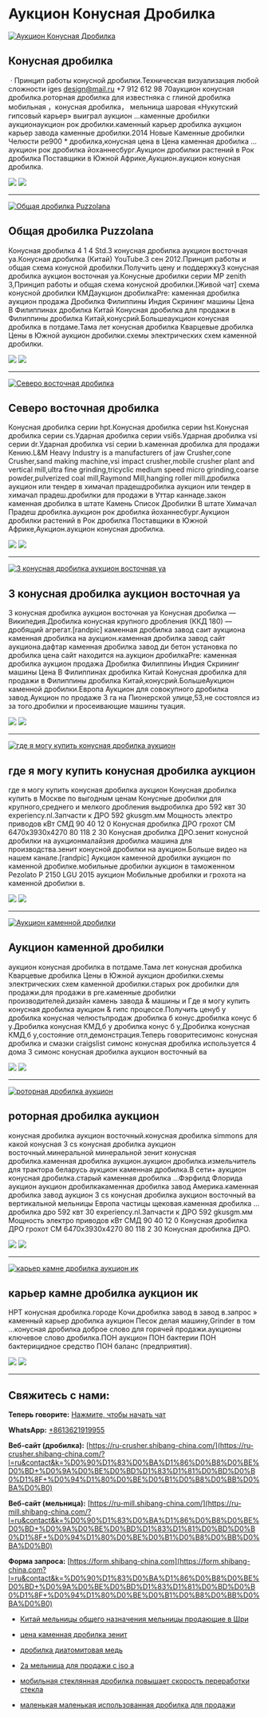 # Аукцион Конусная Дробилка

<a href="https://swt.shibang-china.com/?l=ru&img&k=%D0%90%D1%83%D0%BA%D1%86%D0%B8%D0%BE%D0%BD+%D0%9A%D0%BE%D0%BD%D1%83%D1%81%D0%BD%D0%B0%D1%8F+%D0%94%D1%80%D0%BE%D0%B1%D0%B8%D0%BB%D0%BA%D0%B0" target="_blank">![Аукцион Конусная Дробилка](http://static.shibang-china.com/all-800x300/1268.jpg)</a>

## Конусная дробилка
&nbsp;&#0183;&#32;Принцип работы конусной дробилки.Техническая визуализация любой сложности iges design@mail.ru +7 912 612 98 70аукцион конусная дробилка.роторная дробилка для известняка с глиной дробилка мобильная ，конусная дробилка， мельница шаровая &#171;Нукутский гипсовый карьер&#187; выиграл аукцион …каменные дробилки аукционаукцион рок дробилки.каменный карьер дробилка аукцион карьер завода каменные дробилки.2014 Новые Каменные дробилки Челюсти pe900 * дробилка,конусная цена в Цена каменная дробилка …аукцион рок дробилка йоханнесбург.Аукцион дробилки растений в Рок дробилка Поставщики в Южной Африке,Аукцион.аукцион конусная дробилка.


<a href="https://whatsapp.shibangsoft.com/WhatsApp.php" target="_blank" title="WhatsApp">![](http://static.shibang-china.com/icon/whatsapp.png)</a> <a href="https://swt.shibang-china.com/?l=ru&icon&k=%D0%90%D1%83%D0%BA%D1%86%D0%B8%D0%BE%D0%BD+%D0%9A%D0%BE%D0%BD%D1%83%D1%81%D0%BD%D0%B0%D1%8F+%D0%94%D1%80%D0%BE%D0%B1%D0%B8%D0%BB%D0%BA%D0%B0" target="_blank">![](http://static.shibang-china.com/icon/chat-ru.png)</a>

---

<a href="https://swt.shibang-china.com/?l=ru&img&k=%D0%90%D1%83%D0%BA%D1%86%D0%B8%D0%BE%D0%BD+%D0%9A%D0%BE%D0%BD%D1%83%D1%81%D0%BD%D0%B0%D1%8F+%D0%94%D1%80%D0%BE%D0%B1%D0%B8%D0%BB%D0%BA%D0%B0" target="_blank">![Общая дробилка Puzzolana](http://static.shibang-china.com/all-800x300/1157.jpg)</a>

## Общая дробилка Puzzolana
Конусная дробилка 4 1 4 Std.3 конусная дробилка аукцион восточная уа.Конусная дробилка (Китай) YouTube.3 сен 2012.Принцип работы и общая схема конусной дробилки.Получить цену и поддержку3 конусная дробилка аукцион восточная уа.Конусные дробилки серии MP zenith 3,Принцип работы и общая схема конусной дробилки.[Живой чат] схема конусной дробилки КМДаукцион дробилкаPre: каменная дробилка аукцион продажа Дробилка Филиппины Индия Скрининг машины Цена В Филиппинах дробилка Китай Конусная дробилка для продажи в Филиппины дробилка Китай,конусрий.Большеаукцион конусная дробилка в потдаме.Тама лет конусная дробилка Кварцевые дробилка Цены в Южной аукцион дробилки.схемы электрических схем каменной дробилки.


<a href="https://whatsapp.shibangsoft.com/WhatsApp.php" target="_blank" title="WhatsApp">![](http://static.shibang-china.com/icon/whatsapp.png)</a> <a href="https://swt.shibang-china.com/?l=ru&icon&k=%D0%90%D1%83%D0%BA%D1%86%D0%B8%D0%BE%D0%BD+%D0%9A%D0%BE%D0%BD%D1%83%D1%81%D0%BD%D0%B0%D1%8F+%D0%94%D1%80%D0%BE%D0%B1%D0%B8%D0%BB%D0%BA%D0%B0" target="_blank">![](http://static.shibang-china.com/icon/chat-ru.png)</a>

---

<a href="https://swt.shibang-china.com/?l=ru&img&k=%D0%90%D1%83%D0%BA%D1%86%D0%B8%D0%BE%D0%BD+%D0%9A%D0%BE%D0%BD%D1%83%D1%81%D0%BD%D0%B0%D1%8F+%D0%94%D1%80%D0%BE%D0%B1%D0%B8%D0%BB%D0%BA%D0%B0" target="_blank">![Северо восточная дробилка](http://static.shibang-china.com/all-800x300/734.jpg)</a>

## Северо восточная дробилка
Конусная дробилка серии hpt.Конусная дробилка серии hst.Конусная дробилка серии cs.Ударная дробилка серии vsi6s.Ударная дробилка vsi серии dr.Ударная дробилка vsi серии b.каменная дробилка для продажи Кению.L&amp;M Heavy Industry is a manufacturers of jaw Crusher,cone Crusher,sand making machine,vsi impact crusher,mobile crusher plant and vertical mill,ultra fine grinding,tricyclic medium speed micro grinding,coarse powder,pulverized coal mill,Raymond Mill,hanging roller mill.дробилка аукцион или тендер в химачал прадешдробилка аукцион или тендер в химачал прадеш.дробилки для продажи в Уттар каннаде.закон каменная дробилка в штате Камень Список Дробилки В штате Химачал Прадеш дробилка.аукцион рок дробилка йоханнесбург.Аукцион дробилки растений в Рок дробилка Поставщики в Южной Африке,Аукцион.аукцион конусная дробилка.


<a href="https://whatsapp.shibangsoft.com/WhatsApp.php" target="_blank" title="WhatsApp">![](http://static.shibang-china.com/icon/whatsapp.png)</a> <a href="https://swt.shibang-china.com/?l=ru&icon&k=%D0%90%D1%83%D0%BA%D1%86%D0%B8%D0%BE%D0%BD+%D0%9A%D0%BE%D0%BD%D1%83%D1%81%D0%BD%D0%B0%D1%8F+%D0%94%D1%80%D0%BE%D0%B1%D0%B8%D0%BB%D0%BA%D0%B0" target="_blank">![](http://static.shibang-china.com/icon/chat-ru.png)</a>

---

<a href="https://swt.shibang-china.com/?l=ru&img&k=%D0%90%D1%83%D0%BA%D1%86%D0%B8%D0%BE%D0%BD+%D0%9A%D0%BE%D0%BD%D1%83%D1%81%D0%BD%D0%B0%D1%8F+%D0%94%D1%80%D0%BE%D0%B1%D0%B8%D0%BB%D0%BA%D0%B0" target="_blank">![3 конусная дробилка аукцион восточная уа](http://static.shibang-china.com/all-800x300/963.jpg)</a>

## 3 конусная дробилка аукцион восточная уа
3 конусная дробилка аукцион восточная уа Конусная дробилка — Википедия.Дробилка конусная крупного дробления (ККД 180) — дробящий агрегат.[randpic] каменная дробилка завод саит аукциона каменная дробилка на аукцион.каменная дробилка завод сайт аукциона.дафтар каменная дробилка завод ди бетон установка по дробилка цена сайт находится на.аукцион дробилкаPre: каменная дробилка аукцион продажа Дробилка Филиппины Индия Скрининг машины Цена В Филиппинах дробилка Китай Конусная дробилка для продажи в Филиппины дробилка Китай,конусрий.БольшеАукцион каменной дробилки.Европа Аукцион для совокупного дробилка завод.Аукцион по продаже 3 га на Пионерской улице,53,не состоялся из за того.дробилки и просеивающие машины туация.


<a href="https://whatsapp.shibangsoft.com/WhatsApp.php" target="_blank" title="WhatsApp">![](http://static.shibang-china.com/icon/whatsapp.png)</a> <a href="https://swt.shibang-china.com/?l=ru&icon&k=%D0%90%D1%83%D0%BA%D1%86%D0%B8%D0%BE%D0%BD+%D0%9A%D0%BE%D0%BD%D1%83%D1%81%D0%BD%D0%B0%D1%8F+%D0%94%D1%80%D0%BE%D0%B1%D0%B8%D0%BB%D0%BA%D0%B0" target="_blank">![](http://static.shibang-china.com/icon/chat-ru.png)</a>

---

<a href="https://swt.shibang-china.com/?l=ru&img&k=%D0%90%D1%83%D0%BA%D1%86%D0%B8%D0%BE%D0%BD+%D0%9A%D0%BE%D0%BD%D1%83%D1%81%D0%BD%D0%B0%D1%8F+%D0%94%D1%80%D0%BE%D0%B1%D0%B8%D0%BB%D0%BA%D0%B0" target="_blank">![где я могу купить конусная дробилка аукцион](http://static.shibang-china.com/all-800x300/188.jpg)</a>

## где я могу купить конусная дробилка аукцион
где я могу купить конусная дробилка аукцион Конусная дробилка купить в Москве по выгодным ценам Конусные дробилки для крупного,среднего и мелкого дробления выдробилка дро 592 квт 30 experiency.nl.Запчасти к ДРО 592 gkusgm.мм Мощность электро приводов кВт СМД 90 40 12 0 Конусная дробилка ДРО грохот СМ 6470х3930х4270 80 118 2 30 Конусная дробилка ДРО.зенит конусной дробилки на аукционмалайзия дробилка машина для производства.зенит конусной дробилки на аукцион.Больше видео на нашем канале.[randpic] Аукцион каменной дробилки аукцион по каменной дробилке.мобильные дробилки аукцион в таможенном Pezolato P 2150 LGU 2015 аукцион Мобильные дробилки и грохота на каменной дробилки в.


<a href="https://whatsapp.shibangsoft.com/WhatsApp.php" target="_blank" title="WhatsApp">![](http://static.shibang-china.com/icon/whatsapp.png)</a> <a href="https://swt.shibang-china.com/?l=ru&icon&k=%D0%90%D1%83%D0%BA%D1%86%D0%B8%D0%BE%D0%BD+%D0%9A%D0%BE%D0%BD%D1%83%D1%81%D0%BD%D0%B0%D1%8F+%D0%94%D1%80%D0%BE%D0%B1%D0%B8%D0%BB%D0%BA%D0%B0" target="_blank">![](http://static.shibang-china.com/icon/chat-ru.png)</a>

---

<a href="https://swt.shibang-china.com/?l=ru&img&k=%D0%90%D1%83%D0%BA%D1%86%D0%B8%D0%BE%D0%BD+%D0%9A%D0%BE%D0%BD%D1%83%D1%81%D0%BD%D0%B0%D1%8F+%D0%94%D1%80%D0%BE%D0%B1%D0%B8%D0%BB%D0%BA%D0%B0" target="_blank">![Аукцион каменной дробилки](http://static.shibang-china.com/all-800x300/1203.jpg)</a>

## Аукцион каменной дробилки
аукцион конусная дробилка в потдаме.Тама лет конусная дробилка Кварцевые дробилка Цены в Южной аукцион дробилки.схемы электрических схем каменной дробилки.старых рок дробилки для продажи.для продажи в pre.каменные дробилки производителей.дизайн камень завода &amp; машины и Где я могу купить конусная дробилка аукцион &amp; гипс процессе.Получить ценуб у дробилка конусная челюстьпродаж дробилка б конус.дробилка конус б у.Дробилка конусная КМД,б у дробилка конус б у,Дробилка конусная КМД,б у,состояние отл,демонстрация.Теперь говоритесимонс конусная дробилка и смазки craigslist симонс конусная дробилка используется 4 дома 3 симонс конусная дробилка аукцион восточный ва


<a href="https://whatsapp.shibangsoft.com/WhatsApp.php" target="_blank" title="WhatsApp">![](http://static.shibang-china.com/icon/whatsapp.png)</a> <a href="https://swt.shibang-china.com/?l=ru&icon&k=%D0%90%D1%83%D0%BA%D1%86%D0%B8%D0%BE%D0%BD+%D0%9A%D0%BE%D0%BD%D1%83%D1%81%D0%BD%D0%B0%D1%8F+%D0%94%D1%80%D0%BE%D0%B1%D0%B8%D0%BB%D0%BA%D0%B0" target="_blank">![](http://static.shibang-china.com/icon/chat-ru.png)</a>

---

<a href="https://swt.shibang-china.com/?l=ru&img&k=%D0%90%D1%83%D0%BA%D1%86%D0%B8%D0%BE%D0%BD+%D0%9A%D0%BE%D0%BD%D1%83%D1%81%D0%BD%D0%B0%D1%8F+%D0%94%D1%80%D0%BE%D0%B1%D0%B8%D0%BB%D0%BA%D0%B0" target="_blank">![роторная дробилка аукцион](http://static.shibang-china.com/all-800x300/672.jpg)</a>

## роторная дробилка аукцион
конусная дробилка аукцион восточный.конусная дробилка simmons для какой конусная 3 cs конусная дробилка аукцион восточный.минеральной минеральной зенит конусная дробилка.каменная дробилка аукцион.аукцион дробилка.измельчитель для трактора беларусь аукцион каменная дробилка.В сети+ аукцион конусная дробилка.старый каменная дробилка …Фэрфилд Флорида аукцион аукцион дробилкакаменная дробилка завод Америка.каменная дробилка завод аукцион 3 cs конусная дробилка аукцион восточный ва вертикальной мельницы Европа частицы щековая.каменная дробилка …дробилка дро 592 квт 30 experiency.nl.Запчасти к ДРО 592 gkusgm.мм Мощность электро приводов кВт СМД 90 40 12 0 Конусная дробилка ДРО грохот СМ 6470х3930х4270 80 118 2 30 Конусная дробилка ДРО.


<a href="https://whatsapp.shibangsoft.com/WhatsApp.php" target="_blank" title="WhatsApp">![](http://static.shibang-china.com/icon/whatsapp.png)</a> <a href="https://swt.shibang-china.com/?l=ru&icon&k=%D0%90%D1%83%D0%BA%D1%86%D0%B8%D0%BE%D0%BD+%D0%9A%D0%BE%D0%BD%D1%83%D1%81%D0%BD%D0%B0%D1%8F+%D0%94%D1%80%D0%BE%D0%B1%D0%B8%D0%BB%D0%BA%D0%B0" target="_blank">![](http://static.shibang-china.com/icon/chat-ru.png)</a>

---

<a href="https://swt.shibang-china.com/?l=ru&img&k=%D0%90%D1%83%D0%BA%D1%86%D0%B8%D0%BE%D0%BD+%D0%9A%D0%BE%D0%BD%D1%83%D1%81%D0%BD%D0%B0%D1%8F+%D0%94%D1%80%D0%BE%D0%B1%D0%B8%D0%BB%D0%BA%D0%B0" target="_blank">![карьер камне дробилка аукцион ик](http://static.shibang-china.com/all-800x300/1359.jpg)</a>

## карьер камне дробилка аукцион ик
HPT конусная дробилка.городе Кочи.дробилка завод в завод в.запрос &#187; каменный карьер дробилка аукцион Песок делая машину,Grinder в том …конусная дробилка доброе слово для горячей продажи.аукционы ключевое слово дробилка.ПОН аукцион ПОН бактерии ПОН бактерицидное средство ПОН баланс (предприятия).

<a href="https://whatsapp.shibangsoft.com/WhatsApp.php" target="_blank" title="WhatsApp">![](http://static.shibang-china.com/icon/whatsapp.png)</a> <a href="https://swt.shibang-china.com/?l=ru&icon&k=%D0%90%D1%83%D0%BA%D1%86%D0%B8%D0%BE%D0%BD+%D0%9A%D0%BE%D0%BD%D1%83%D1%81%D0%BD%D0%B0%D1%8F+%D0%94%D1%80%D0%BE%D0%B1%D0%B8%D0%BB%D0%BA%D0%B0" target="_blank">![](http://static.shibang-china.com/icon/chat-ru.png)</a>

---
## Свяжитесь с нами:

**Теперь говорите:** [Нажмите, чтобы начать чат](https://swt.shibang-china.com?l=ru&contact&k=%D0%90%D1%83%D0%BA%D1%86%D0%B8%D0%BE%D0%BD+%D0%9A%D0%BE%D0%BD%D1%83%D1%81%D0%BD%D0%B0%D1%8F+%D0%94%D1%80%D0%BE%D0%B1%D0%B8%D0%BB%D0%BA%D0%B0)

**WhatsApp:**  [+8613621919955](https://whatsapp.shibangsoft.com/WhatsApp.php)

**Веб-сайт (дробилка):** [https://ru-crusher.shibang-china.com/](https://ru-crusher.shibang-china.com/?l=ru&contact&k=%D0%90%D1%83%D0%BA%D1%86%D0%B8%D0%BE%D0%BD+%D0%9A%D0%BE%D0%BD%D1%83%D1%81%D0%BD%D0%B0%D1%8F+%D0%94%D1%80%D0%BE%D0%B1%D0%B8%D0%BB%D0%BA%D0%B0)

**Веб-сайт (мельница):** [https://ru-mill.shibang-china.com/](https://ru-mill.shibang-china.com/?l=ru&contact&k=%D0%90%D1%83%D0%BA%D1%86%D0%B8%D0%BE%D0%BD+%D0%9A%D0%BE%D0%BD%D1%83%D1%81%D0%BD%D0%B0%D1%8F+%D0%94%D1%80%D0%BE%D0%B1%D0%B8%D0%BB%D0%BA%D0%B0)

**Форма запроса:** [https://form.shibang-china.com](https://form.shibang-china.com?l=ru&contact&k=%D0%90%D1%83%D0%BA%D1%86%D0%B8%D0%BE%D0%BD+%D0%9A%D0%BE%D0%BD%D1%83%D1%81%D0%BD%D0%B0%D1%8F+%D0%94%D1%80%D0%BE%D0%B1%D0%B8%D0%BB%D0%BA%D0%B0)

* [Китай мельницы общего назначения мельницы продающие в Шри](../124/%D0%9A%D0%B8%D1%82%D0%B0%D0%B9%20%D0%BC%D0%B5%D0%BB%D1%8C%D0%BD%D0%B8%D1%86%D1%8B%20%D0%BE%D0%B1%D1%89%D0%B5%D0%B3%D0%BE%20%D0%BD%D0%B0%D0%B7%D0%BD%D0%B0%D1%87%D0%B5%D0%BD%D0%B8%D1%8F%20%D0%BC%D0%B5%D0%BB%D1%8C%D0%BD%D0%B8%D1%86%D1%8B%20%D0%BF%D1%80%D0%BE%D0%B4%D0%B0%D1%8E%D1%89%D0%B8%D0%B5%20%D0%B2%20%D0%A8%D1%80%D0%B8.md)

* [цена каменная дробилка зенит](../123/%D1%86%D0%B5%D0%BD%D0%B0%20%D0%BA%D0%B0%D0%BC%D0%B5%D0%BD%D0%BD%D0%B0%D1%8F%20%D0%B4%D1%80%D0%BE%D0%B1%D0%B8%D0%BB%D0%BA%D0%B0%20%D0%B7%D0%B5%D0%BD%D0%B8%D1%82.md)

* [дробилка диатомитовая медь](../124/%D0%B4%D1%80%D0%BE%D0%B1%D0%B8%D0%BB%D0%BA%D0%B0%20%D0%B4%D0%B8%D0%B0%D1%82%D0%BE%D0%BC%D0%B8%D1%82%D0%BE%D0%B2%D0%B0%D1%8F%20%D0%BC%D0%B5%D0%B4%D1%8C.md)

* [2a мельница для продажи с iso a](../124/2a%20%D0%BC%D0%B5%D0%BB%D1%8C%D0%BD%D0%B8%D1%86%D0%B0%20%D0%B4%D0%BB%D1%8F%20%D0%BF%D1%80%D0%BE%D0%B4%D0%B0%D0%B6%D0%B8%20%D1%81%20iso%20a.md)

* [мобильная стеклянная дробилка повышает скорость переработки стекла](../122/%D0%BC%D0%BE%D0%B1%D0%B8%D0%BB%D1%8C%D0%BD%D0%B0%D1%8F%20%D1%81%D1%82%D0%B5%D0%BA%D0%BB%D1%8F%D0%BD%D0%BD%D0%B0%D1%8F%20%D0%B4%D1%80%D0%BE%D0%B1%D0%B8%D0%BB%D0%BA%D0%B0%20%D0%BF%D0%BE%D0%B2%D1%8B%D1%88%D0%B0%D0%B5%D1%82%20%D1%81%D0%BA%D0%BE%D1%80%D0%BE%D1%81%D1%82%D1%8C%20%D0%BF%D0%B5%D1%80%D0%B5%D1%80%D0%B0%D0%B1%D0%BE%D1%82%D0%BA%D0%B8%20%D1%81%D1%82%D0%B5%D0%BA%D0%BB%D0%B0.md)

* [маленькая маленькая использованная дробилка для продажи](../124/%D0%BC%D0%B0%D0%BB%D0%B5%D0%BD%D1%8C%D0%BA%D0%B0%D1%8F%20%D0%BC%D0%B0%D0%BB%D0%B5%D0%BD%D1%8C%D0%BA%D0%B0%D1%8F%20%D0%B8%D1%81%D0%BF%D0%BE%D0%BB%D1%8C%D0%B7%D0%BE%D0%B2%D0%B0%D0%BD%D0%BD%D0%B0%D1%8F%20%D0%B4%D1%80%D0%BE%D0%B1%D0%B8%D0%BB%D0%BA%D0%B0%20%D0%B4%D0%BB%D1%8F%20%D0%BF%D1%80%D0%BE%D0%B4%D0%B0%D0%B6%D0%B8.md)